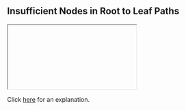 ##  Insufficient Nodes in Root to Leaf Paths 

<iframe></iframe>

Click [here](Explanation.md) for an explanation.

